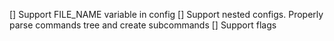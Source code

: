 [] Support FILE_NAME variable in config
[] Support nested configs. Properly parse commands tree and create subcommands
[] Support flags

